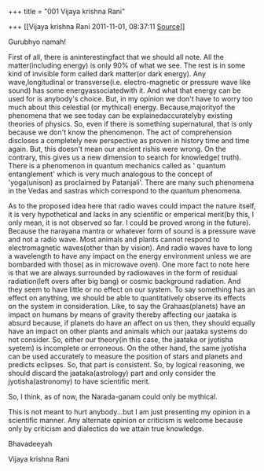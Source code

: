 +++
title = "001 Vijaya krishna Rani"

+++
[[Vijaya krishna Rani	2011-11-01, 08:37:11 [Source](https://groups.google.com/g/bvparishat/c/uuUFuyqCbtM)]]



Gurubhyo namah!

  

First of all, there is aninterestingfact that we should all note. All the matter(including energy) is only 90% of what we see. The rest is in some kind of invisible form called dark matter(or dark energy). Any wave,longitudinal or transverse(i.e. electro-magnetic or pressure wave like sound) has some energyassociatedwith it. And what that energy can be used for is anybody's choice. But, in my opinion we don't have to worry too much about this celestial (or mythical) energy. Because,majorityof the phenomena that we see today can be explainedaccuratelyby existing theories of physics. So, even if there is something supernatural, that is only because we don't know the phenomenon. The act of comprehension discloses a completely new perspective as proven in history time and time again. But, this doesn't mean our ancient rishis were wrong. On the contrary, this gives us a new dimension to search for knowledge( truth). There is a phenomenon in quantum mechanics called as ' quantum entanglement' which is very much analogous to the concept of 'yoga(unison) as proclaimed by Patanjali'. There are many such phenomena in the Vedas and sastras which correspond to the quantum phenomena.

As to the proposed idea here that radio waves could impact the nature itself, it is very hypothetical and lacks in any scientific or emperical merit(by this, I only mean, it is not observed so far. I could be proved wrong in the future). Because the narayana mantra or whatever form of sound is a pressure wave and not a radio wave. Most animals and plants cannot respond to electromagnetic waves(other than by vision). And radio waves have to long a wavelength to have any impact on the energy environment unless we are bombarded with those( as in microwave oven). One more fact to note here is that we are always surrounded by radiowaves in the form of residual radiation(left overs after big bang) or cosmic background radiation. And they seem to have little or no effect on our system. To say something has an effect on anything, we should be able to quantitatively observe its effects on the system in consideration. Like, to say the Grahaas(planets) have an impact on humans by means of gravity thereby affecting our jaataka is absurd because, if planets do have an affect on us then, they should equally have an impact on other plants and animals which our jaataka systems do not consider. So, either our theory(in this case, the jaataka or jyotisha syetem) is incomplete or erroneous. On the other hand, the same jyotisha can be used accurately to measure the position of stars and planets and predicts eclipses. So, that part is consistent. So, by logical reasoning, we should discard the jaataka(astrology) part and only consider the jyotisha(astronomy) to have scientific merit.

So, I think, as of now, the Narada-ganam could only be mythical.

This is not meant to hurt anybody...but I am just presenting my opinion in a scientific manner. Any alternate opinion or criticism is welcome because only by criticism and dialectics do we attain true knowledge.

  

Bhavadeeyah

Vijaya krishna Rani

